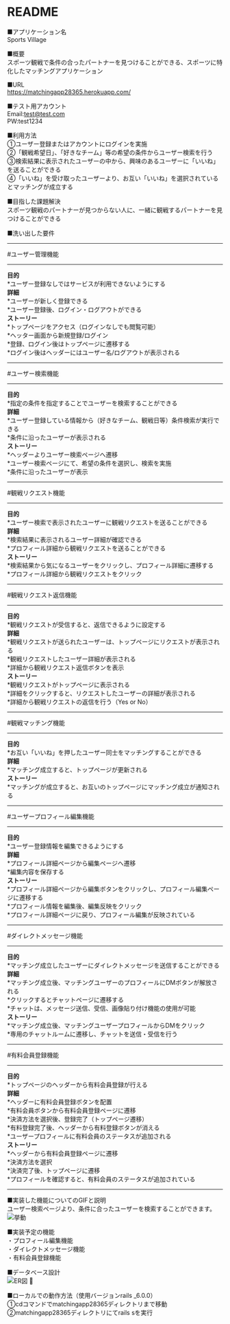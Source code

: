# README

■アプリケーション名  
  Sports Village

■概要  
  スポーツ観戦で条件の合ったパートナーを見つけることができる、スポーツに特化したマッチングアプリケーション

■URL  
  https://matchingapp28365.herokuapp.com/

■テスト用アカウント  
  Email:test@test.com  
  PW:test1234  

■利用方法  
①ユーザー登録またはアカウントにログインを実施  
②「観戦希望日」、「好きなチーム」等の希望の条件からユーザー検索を行う  
③検索結果に表示されたユーザーの中から、興味のあるユーザーに「いいね」を送ることができる  
④「いいね」を受け取ったユーザーより、お互い「いいね」を選択されているとマッチングが成立する  

■目指した課題解決  
  スポーツ観戦のパートナーが見つからない人に、一緒に観戦するパートナーを見つけることができる

■洗い出した要件
***
#ユーザー管理機能   
***
**目的**  
*ユーザー登録なしではサービスが利用できないようにする  
**詳細**  
*ユーザーが新しく登録できる  
*ユーザー登録後、ログイン・ログアウトができる  
**ストーリー**  
*トップページをアクセス（ログインなしでも閲覧可能）  
*ヘッター画面から新規登録/ログイン  
*登録、ログイン後はトップページに遷移する  
*ログイン後はヘッダーにはユーザー名/ログアウトが表示される  
***
#ユーザー検索機能  
***
**目的**  
*指定の条件を指定することでユーザーを検索することができる  
**詳細**  
*ユーザー登録している情報から（好きなチーム、観戦日等）条件検索が実行できる  
*条件に沿ったユーザーが表示される  
**ストーリー**  
*ヘッダーよりユーザー検索ページへ遷移  
*ユーザー検索ページにて、希望の条件を選択し、検索を実施  
*条件に沿ったユーザーが表示  
***
#観戦リクエスト機能  
***
**目的**  
*ユーザー検索で表示されたユーザーに観戦リクエストを送ることができる  
**詳細**  
*検索結果に表示されるユーザー詳細が確認できる  
*プロフィール詳細から観戦リクエストを送ることができる  
**ストーリー**  
*検索結果から気になるユーザーをクリックし、プロフィール詳細に遷移する  
*プロフィール詳細から観戦リクエストをクリック  
***
#観戦リクエスト返信機能  
***
**目的**  
*観戦リクエストが受信すると、返信できるように設定する  
**詳細**  
*観戦リクエストが送られたユーザーは、トップページにリクエストが表示される  
*観戦リクエストしたユーザー詳細が表示される  
*詳細から観戦リクエスト返信ボタンを表示  
**ストーリー**  
*観戦リクエストがトップページに表示される  
*詳細をクリックすると、リクエストしたユーザーの詳細が表示される  
*詳細から観戦リクエストの返信を行う（Yes or No）  
***
#観戦マッチング機能  
***
**目的**  
*お互い「いいね」を押したユーザー同士をマッチングすることができる  
**詳細**  
*マッチング成立すると、トップページが更新される  
**ストーリー**  
*マッチングが成立すると、お互いのトップページにマッチング成立が通知される  
***
#ユーザープロフィール編集機能  
***
**目的**  
*ユーザー登録情報を編集できるようにする  
**詳細**  
*プロフィール詳細ページから編集ページへ遷移  
*編集内容を保存する  
**ストーリー**  
*プロフィール詳細ページから編集ボタンをクリックし、プロフィール編集ページに遷移する  
*プロフィール情報を編集後、編集反映をクリック  
*プロフィール詳細ページに戻り、プロフィール編集が反映されている  
***
#ダイレクトメッセージ機能  
***
**目的**  
*マッチング成立したユーザーにダイレクトメッセージを送信することができる  
**詳細**  
*マッチング成立後、マッチングユーザーのプロフィールにDMボタンが解放される  
*クリックするとチャットページに遷移する  
*チャットは、メッセージ送信、受信、画像貼り付け機能の使用が可能  
**ストーリー**  
*マッチング成立後、マッチングユーザープロフィールからDMをクリック  
*専用のチャットルームに遷移し、チャットを送信・受信を行う  
***
#有料会員登録機能  
***
**目的**  
*トップページのヘッダーから有料会員登録が行える  
**詳細**  
*ヘッダーに有料会員登録ボタンを配置  
*有料会員ボタンから有料会員登録ページに遷移  
*決済方法を選択後、登録完了（トップページ遷移）  
*有料登録完了後、ヘッダーから有料登録ボタンが消える  
*ユーザープロフィールに有料会員のステータスが追加される  
**ストーリー**  
*ヘッダーから有料会員登録ページに遷移  
*決済方法を選択  
*決済完了後、トップページに遷移  
*プロフィールを確認すると、有料会員のステータスが追加されている  
***  


■実装した機能についてのGIFと説明  
  ユーザー検索ページより、条件に合ったユーザーを検索することができます。
  ![挙動](https://imgur.com/a/Inn0VR1)

■実装予定の機能  
  ・プロフィール編集機能  
  ・ダイレクトメッセージ機能  
  ・有料会員登録機能
  
■データベース設計  
  ![ER図](https://imgur.com/a/CmPOGDW)
  

■ローカルでの動作方法（使用バージョンrails _6.0.0）  
  ①cdコマンドでmatchingapp28365ディレクトリまで移動  
  ②matchingapp28365ディレクトリにてrails sを実行  
